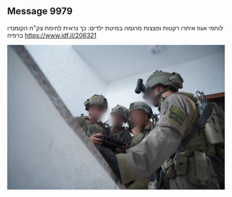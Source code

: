 ## Message 9979

לוחמי אגוז איתרו רקטות ופצצות מרגמה במיטת ילדים:
כך נראית לחימת צק"ח הקומנדו ברפיח
https://www.idf.il/206321

![Photo](./9979/9979_photo.jpg)
